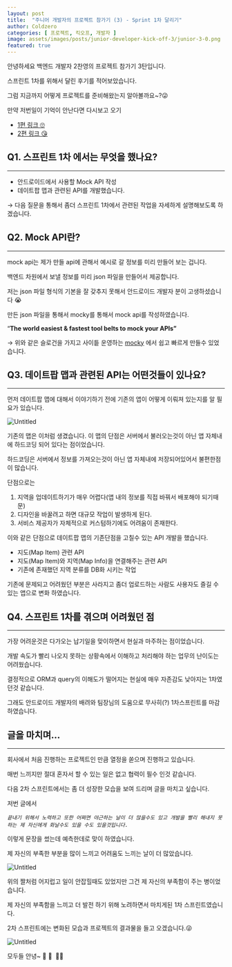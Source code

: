 ```yaml
---
layout: post
title:  "주니어 개발자의 프로젝트 참가기 (3) - Sprint 1차 달리기"
author: Coldzero
categories: [ 프로젝트, 킥오프, 개발자 ]
image: assets/images/posts/junior-developer-kick-off-3/junior-3-0.png
featured: true
---
```


안녕하세요 백엔드 개발자 2찬영의 프로젝트 참가기 3탄입니다.

스프린트 1차를 위해서 달린 후기를 적어보았습니다.

그럼 지금까지 어떻게 프로젝트를 준비해왔는지 알아볼까요~?😜 

만약 저번일이 기억이 안난다면 다시보고 오기

 - [1편 링크 🙄](https://blog.datepop.co.kr/junior-developer-kick-off/)
 - [2편 링크 😘](https://blog.datepop.co.kr/junior-developer-kick-off-2/)

## Q1.  스프린트 1차 에서는 무엇을 했나요?

---

- 안드로이드에서 사용할 Mock API 작성
- 데이트팝 맵과 관련된 API를 개발했습니다.

→ 다음 질문을 통해서 좀더 스프린트 1차에서 관련된 작업을 자세하게 설명해보도록 하겠습니다.

## Q2.  Mock API란?

---

mock api는 제가 만들 api에 관해서 예시로 갈 정보를 미리 만들어 보는 겁니다.

백엔드 차원에서 보낼 정보를 미리 json 파일을 만들어서 제공합니다.

저는 json 파일 형식의 기본을 잘 갖추지 못해서 안드로이드 개발자 분이 고생하셨습니다 😭

만든 json 파일을 통해서 mocky를 통해서 mock api를 작성하였습니다.

“**The world easiest & fastest tool belts to mock your APIs”**

→ 위와 같은 슬로건을 가지고 사이틑 운영하는 [mocky](https://designer.mocky.io/) 에서 쉽고 빠르게 만들수 있었습니다.

## Q3.  데이트팝 맵과 관련된 API는 어떤것들이 있나요?

---

먼저 데이트팝 맵에 대해서 이야기하기 전에 기존의 앱이 어떻게 이뤄져 있는지를 알 필요가 있습니다.

![Untitled](/assets/images/posts/junior-developer-kick-off-3/junior-3-1.png)

기존의 맵은 이처럼 생겼습니다. 이 맵의 단점은 서버에서 불러오는것이 아닌 앱 자체내에 하드코딩 되어 있다는 점이었습니다.

하드코딩은 서버에서 정보를 가져오는것이 아닌 앱 자체내에 저장되어있어서 불편한점이 많습니다.

단점으로는

1. 지역을 업데이트하기가 매우 어렵다(앱 내의 정보를 직접 바꿔서 배포해야 되기때문)
2. 디자인을 바꿀려고 하면 대규모 작업이 발생하게 된다.
3. 서비스 제공자가 자체적으로 커스텀하기에도 어려움이 존재한다.

이와 같은 단점으로 데이트팝 맵의 기존단점을 고칠수 있는 API 개발을 했습니다.

- 지도(Map Item) 관련 API
- 지도(Map Item)와 지역(Map Info)을 연결해주는 관련 API
- 기존에 존재했던 지역 분류를 DB화 시키는 작업

기존에 문제되고 어려웠던 부분은 사라지고 좀더 업로드하는 사람도 사용자도 즐길 수 있는 앱으로 변화 하였습니다.

## Q4.  스프린트 1차를 겪으며 어려웠던 점

---

가장 어려운것은 다가오는 납기일을 맞이하면서 현실과 마주하는 점이었습니다.

개발 속도가 빨리 나오지 못하는 상황속에서 이해하고 처리해야 하는 업무의 난이도는 어려웠습니다.

결정적으로 ORM과 query의 이해도가 떨어지는 현실에 매우 자존감도 낮아지는 1차였던것 같습니다.

그래도 안드로이드 개발자의 배려와 팀장님의 도움으로 무사히(?) 1차스프린트를 마감하였습니다.

## 글을 마치며…

---

회사에서 처음 진행하는 프로젝트인 만큼 열정을 쏟으며 진행하고 있습니다.

매번 느끼지만 절대 혼자서 할 수 있는 일은 없고 협력이 필수 인것 같습니다.

다음 2차 스프린트에서는 좀 더 성장한 모습을 보여 드리며 글을 마치고 싶습니다.

저번 글에서 

*`끝내기 위해서 노력하고 또한 어쩌면 야근하는 날이 더 많을수도 있고 개발을 빨리 해내지 못하는 제 자신에게 화날수도 있을 수도 있을것입니다.`*

이렇게 문장을 썼는데 예측한데로 맞이 하였습니다. 

제 자신의 부족한 부분을 많이 느끼고 어려움도 느끼는 날이 더 많았습니다.

![Untitled](/assets/images/posts/junior-developer-kick-off-3/junior-3-2.png)

위의 짤처럼 어지럽고 일이 안잡힐때도 있었지만 그건 제 자신의 부족함이 주는 병이었습니다.

제 자신의 부족함을 느끼고 더 발전 하기 위해 노려하면서 마치게된 1차 스프린트였습니다.

2차 스프린트에는 변화된 모습과 프로젝트의 결과물을 들고 오겠습니다.😜

![Untitled](/assets/images/posts/junior-developer-kick-off-3/junior-3-3.png)

모두들 안녕~ 🥹  🤩  🙌🏻